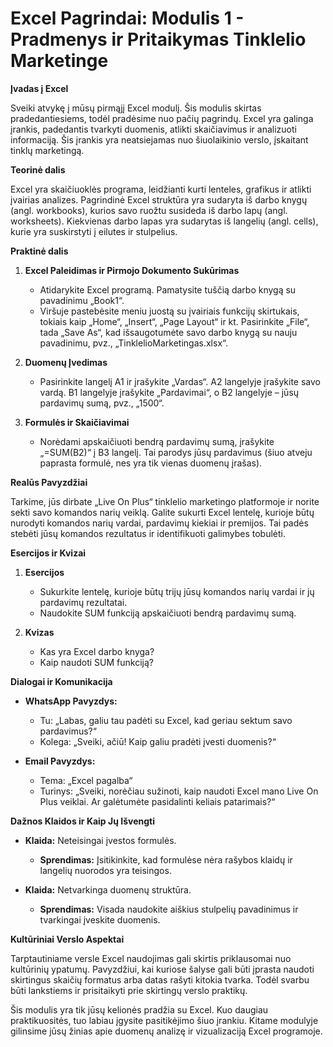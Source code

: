 # **Excel Pagrindai: Modulis 1 - Pradmenys ir Pritaikymas Tinklelio Marketinge**

**Įvadas į Excel**

Sveiki atvykę į mūsų pirmąjį Excel modulį. Šis modulis skirtas pradedantiesiems, todėl pradėsime nuo pačių pagrindų. Excel yra galinga įrankis, padedantis tvarkyti duomenis, atlikti skaičiavimus ir analizuoti informaciją. Šis įrankis yra neatsiejamas nuo šiuolaikinio verslo, įskaitant tinklų marketingą.

**Teorinė dalis**

Excel yra skaičiuoklės programa, leidžianti kurti lenteles, grafikus ir atlikti įvairias analizes. Pagrindinė Excel struktūra yra sudaryta iš darbo knygų (angl. workbooks), kurios savo ruožtu susideda iš darbo lapų (angl. worksheets). Kiekvienas darbo lapas yra sudarytas iš langelių (angl. cells), kurie yra suskirstyti į eilutes ir stulpelius.

**Praktinė dalis**

1. **Excel Paleidimas ir Pirmojo Dokumento Sukūrimas**
   - Atidarykite Excel programą. Pamatysite tuščią darbo knygą su pavadinimu „Book1“.
   - Viršuje pastebėsite meniu juostą su įvairiais funkcijų skirtukais, tokiais kaip „Home“, „Insert“, „Page Layout“ ir kt. Pasirinkite „File“, tada „Save As“, kad išsaugotumėte savo darbo knygą su nauju pavadinimu, pvz., „TinklelioMarketingas.xlsx“.

2. **Duomenų Įvedimas**
   - Pasirinkite langelį A1 ir įrašykite „Vardas“. A2 langelyje įrašykite savo vardą. B1 langelyje įrašykite „Pardavimai“, o B2 langelyje – jūsų pardavimų sumą, pvz., „1500“.

3. **Formulės ir Skaičiavimai**
   - Norėdami apskaičiuoti bendrą pardavimų sumą, įrašykite „=SUM(B2)“ į B3 langelį. Tai parodys jūsų pardavimus (šiuo atveju paprasta formulė, nes yra tik vienas duomenų įrašas).

**Realūs Pavyzdžiai**

Tarkime, jūs dirbate „Live On Plus“ tinklelio marketingo platformoje ir norite sekti savo komandos narių veiklą. Galite sukurti Excel lentelę, kurioje būtų nurodyti komandos narių vardai, pardavimų kiekiai ir premijos. Tai padės stebėti jūsų komandos rezultatus ir identifikuoti galimybes tobulėti.

**Esercijos ir Kvizai**

1. **Esercijos**
   - Sukurkite lentelę, kurioje būtų trijų jūsų komandos narių vardai ir jų pardavimų rezultatai.
   - Naudokite SUM funkciją apskaičiuoti bendrą pardavimų sumą.

2. **Kvizas**
   - Kas yra Excel darbo knyga?
   - Kaip naudoti SUM funkciją?

**Dialogai ir Komunikacija**

- **WhatsApp Pavyzdys:**
  - Tu: „Labas, galiu tau padėti su Excel, kad geriau sektum savo pardavimus?“
  - Kolega: „Sveiki, ačiū! Kaip galiu pradėti įvesti duomenis?“

- **Email Pavyzdys:**
  - Tema: „Excel pagalba“
  - Turinys: „Sveiki, norėčiau sužinoti, kaip naudoti Excel mano Live On Plus veiklai. Ar galėtumėte pasidalinti keliais patarimais?“

**Dažnos Klaidos ir Kaip Jų Išvengti**

- **Klaida:** Neteisingai įvestos formulės.
  - **Sprendimas:** Įsitikinkite, kad formulėse nėra rašybos klaidų ir langelių nuorodos yra teisingos.

- **Klaida:** Netvarkinga duomenų struktūra.
  - **Sprendimas:** Visada naudokite aiškius stulpelių pavadinimus ir tvarkingai įveskite duomenis.

**Kultūriniai Verslo Aspektai**

Tarptautiniame versle Excel naudojimas gali skirtis priklausomai nuo kultūrinių ypatumų. Pavyzdžiui, kai kuriose šalyse gali būti įprasta naudoti skirtingus skaičių formatus arba datas rašyti kitokia tvarka. Todėl svarbu būti lankstiems ir prisitaikyti prie skirtingų verslo praktikų.

Šis modulis yra tik jūsų kelionės pradžia su Excel. Kuo daugiau praktikuositės, tuo labiau įgysite pasitikėjimo šiuo įrankiu. Kitame modulyje gilinsime jūsų žinias apie duomenų analizę ir vizualizaciją Excel programoje.